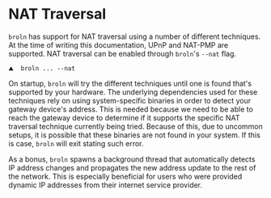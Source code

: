 # NAT Traversal

`broln` has support for NAT traversal using a number of different techniques. At
the time of writing this documentation, UPnP and NAT-PMP are supported. NAT
traversal can be enabled through `broln`'s `--nat` flag.

```shell
⛰  broln ... --nat
```

On startup, `broln` will try the different techniques until one is found that's
supported by your hardware. The underlying dependencies used for these
techniques rely on using system-specific binaries in order to detect your
gateway device's address. This is needed because we need to be able to reach the
gateway device to determine if it supports the specific NAT traversal technique
currently being tried. Because of this, due to uncommon setups, it is possible
that these binaries are not found in your system. If this is case, `broln` will
exit stating such error.

As a bonus, `broln` spawns a background thread that automatically detects IP
address changes and propagates the new address update to the rest of the
network. This is especially beneficial for users who were provided dynamic IP
addresses from their internet service provider.
